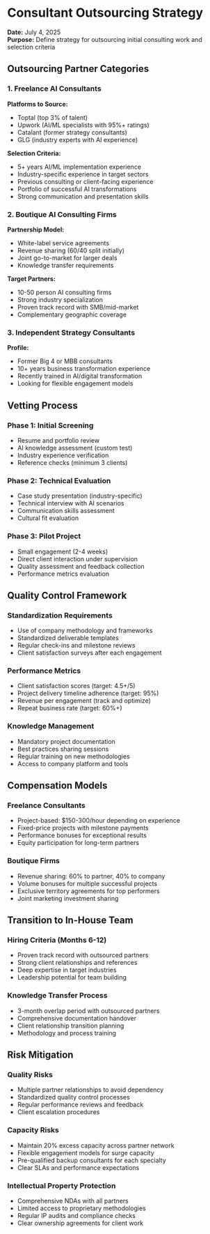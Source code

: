 # Consultant Outsourcing Strategy

**Date:** July 4, 2025  
**Purpose:** Define strategy for outsourcing initial consulting work and selection criteria

## Outsourcing Partner Categories

### 1. Freelance AI Consultants
**Platforms to Source:**
- Toptal (top 3% of talent)
- Upwork (AI/ML specialists with 95%+ ratings)
- Catalant (former strategy consultants)
- GLG (industry experts with AI experience)

**Selection Criteria:**
- 5+ years AI/ML implementation experience
- Industry-specific experience in target sectors
- Previous consulting or client-facing experience
- Portfolio of successful AI transformations
- Strong communication and presentation skills

### 2. Boutique AI Consulting Firms
**Partnership Model:**
- White-label service agreements
- Revenue sharing (60/40 split initially)
- Joint go-to-market for larger deals
- Knowledge transfer requirements

**Target Partners:**
- 10-50 person AI consulting firms
- Strong industry specialization
- Proven track record with SMB/mid-market
- Complementary geographic coverage

### 3. Independent Strategy Consultants
**Profile:**
- Former Big 4 or MBB consultants
- 10+ years business transformation experience
- Recently trained in AI/digital transformation
- Looking for flexible engagement models

## Vetting Process

### Phase 1: Initial Screening
- Resume and portfolio review
- AI knowledge assessment (custom test)
- Industry experience verification
- Reference checks (minimum 3 clients)

### Phase 2: Technical Evaluation
- Case study presentation (industry-specific)
- Technical interview with AI scenarios
- Communication skills assessment
- Cultural fit evaluation

### Phase 3: Pilot Project
- Small engagement (2-4 weeks)
- Direct client interaction under supervision
- Quality assessment and feedback collection
- Performance metrics evaluation

## Quality Control Framework

### Standardization Requirements
- Use of company methodology and frameworks
- Standardized deliverable templates
- Regular check-ins and milestone reviews
- Client satisfaction surveys after each engagement

### Performance Metrics
- Client satisfaction scores (target: 4.5+/5)
- Project delivery timeline adherence (target: 95%)
- Revenue per engagement (track and optimize)
- Repeat business rate (target: 60%+)

### Knowledge Management
- Mandatory project documentation
- Best practices sharing sessions
- Regular training on new methodologies
- Access to company platform and tools

## Compensation Models

### Freelance Consultants
- Project-based: $150-300/hour depending on experience
- Fixed-price projects with milestone payments
- Performance bonuses for exceptional results
- Equity participation for long-term partners

### Boutique Firms
- Revenue sharing: 60% to partner, 40% to company
- Volume bonuses for multiple successful projects
- Exclusive territory agreements for top performers
- Joint marketing investment sharing

## Transition to In-House Team

### Hiring Criteria (Months 6-12)
- Proven track record with outsourced partners
- Strong client relationships and references
- Deep expertise in target industries
- Leadership potential for team building

### Knowledge Transfer Process
- 3-month overlap period with outsourced partners
- Comprehensive documentation handover
- Client relationship transition planning
- Methodology and process training

## Risk Mitigation

### Quality Risks
- Multiple partner relationships to avoid dependency
- Standardized quality control processes
- Regular performance reviews and feedback
- Client escalation procedures

### Capacity Risks
- Maintain 20% excess capacity across partner network
- Flexible engagement models for surge capacity
- Pre-qualified backup consultants for each specialty
- Clear SLAs and performance expectations

### Intellectual Property Protection
- Comprehensive NDAs with all partners
- Limited access to proprietary methodologies
- Regular IP audits and compliance checks
- Clear ownership agreements for client work
